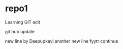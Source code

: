 # repo1
Learning GIT
edit

git hub
update



new line by Deepupkavi
another new line
fyytr
continue
